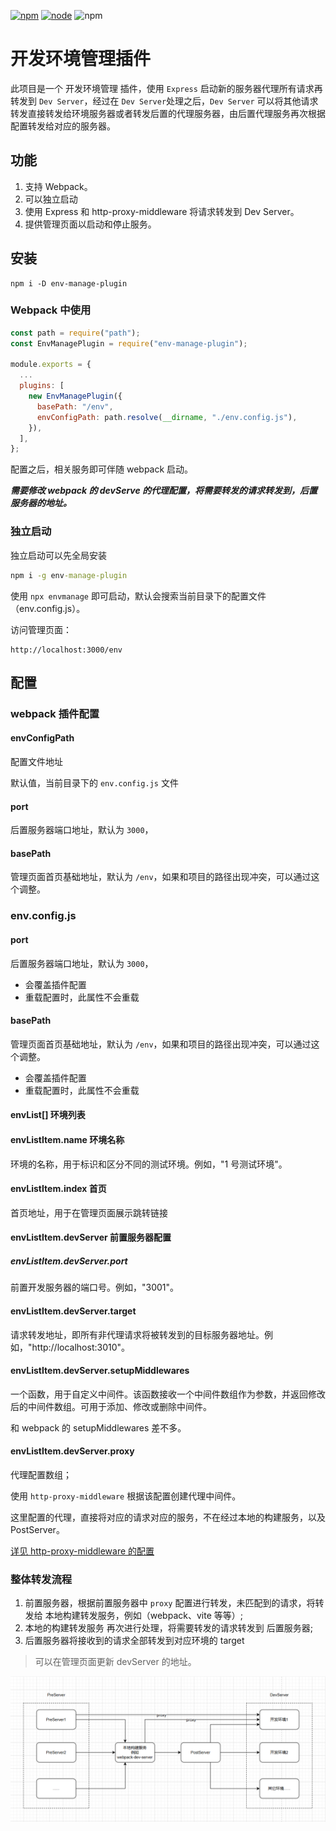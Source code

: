 [![npm][npm]][npm-url]
[![node][node]][node-url]
![npm](https://img.shields.io/npm/dw/env-manage-plugin.svg)

# 开发环境管理插件

此项目是一个 开发环境管理 插件，使用 `Express` 启动新的服务器代理所有请求再转发到 `Dev Server`，经过在 `Dev Server`处理之后，`Dev Server` 可以将其他请求转发直接转发给环境服务器或者转发后置的代理服务器，由后置代理服务再次根据配置转发给对应的服务器。

## 功能

1. 支持 Webpack。
2. 可以独立启动
3. 使用 Express 和 http-proxy-middleware 将请求转发到 Dev Server。
4. 提供管理页面以启动和停止服务。

## 安装

```shell
npm i -D env-manage-plugin
```

### Webpack 中使用

```js
const path = require("path");
const EnvManagePlugin = require("env-manage-plugin");

module.exports = {
  ...
  plugins: [
    new EnvManagePlugin({
      basePath: "/env",
      envConfigPath: path.resolve(__dirname, "./env.config.js"),
    }),
  ],
};
```

配置之后，相关服务即可伴随 webpack 启动。

**_需要修改 webpack 的 devServe 的代理配置，将需要转发的请求转发到，后置服务器的地址。_**

### 独立启动

独立启动可以先全局安装

```cmd
npm i -g env-manage-plugin
```

使用 `npx envmanage` 即可启动，默认会搜索当前目录下的配置文件（env.config.js）。

访问管理页面：

```shell
http://localhost:3000/env
```

## 配置

### webpack 插件配置

#### envConfigPath

配置文件地址

默认值，当前目录下的 `env.config.js` 文件

#### port

后置服务器端口地址，默认为 `3000`，

#### basePath

管理页面首页基础地址，默认为 `/env`，如果和项目的路径出现冲突，可以通过这个调整。

### env.config.js

#### port

后置服务器端口地址，默认为 `3000`，

- 会覆盖插件配置
- 重载配置时，此属性不会重载

#### basePath

管理页面首页基础地址，默认为 `/env`，如果和项目的路径出现冲突，可以通过这个调整。

- 会覆盖插件配置
- 重载配置时，此属性不会重载

#### envList[] 环境列表

#### envListItem.name 环境名称

环境的名称，用于标识和区分不同的测试环境。例如，"1 号测试环境"。

#### envListItem.index 首页

首页地址，用于在管理页面展示跳转链接

#### envListItem.devServer 前置服务器配置

##### envListItem.devServer.port

前置开发服务器的端口号。例如，"3001"。

#### envListItem.devServer.target

请求转发地址，即所有非代理请求将被转发到的目标服务器地址。例如，"http://localhost:3010"。

#### envListItem.devServer.setupMiddlewares

一个函数，用于自定义中间件。该函数接收一个中间件数组作为参数，并返回修改后的中间件数组。可用于添加、修改或删除中间件。

和 webpack 的 setupMiddlewares 差不多。

#### envListItem.devServer.proxy

代理配置数组；

使用 `http-proxy-middleware` 根据该配置创建代理中间件。

这里配置的代理，直接将对应的请求对应的服务，不在经过本地的构建服务，以及 PostServer。

[详见 http-proxy-middleware 的配置](https://www.npmjs.com/package/http-proxy-middleware?activeTab=readme)

### 整体转发流程

1. 前置服务器，根据前置服务器中 `proxy` 配置进行转发，未匹配到的请求，将转发给 本地构建转发服务，例如（webpack、vite 等等）;
2. 本地的构建转发服务 再次进行处理，将需要转发的请求转发到 后置服务器;
3. 后置服务器将接收到的请求全部转发到对应环境的 target

> 可以在管理页面更新 devServer 的地址。

![image](./image.png)

[npm]: https://img.shields.io/npm/v/env-manage-plugin.svg
[npm-url]: https://npmjs.com/package/env-manage-plugin
[node]: https://img.shields.io/node/v/env-manage-plugin.svg
[node-url]: https://nodejs.org
